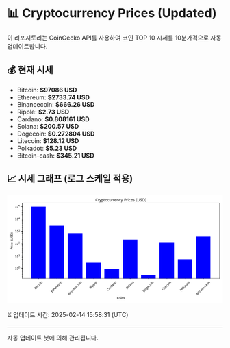 
# 📊 Cryptocurrency Prices (Updated)

이 리포지토리는 CoinGecko API를 사용하여 코인 TOP 10 시세를 10분가격으로 자동 업데이트합니다.

## 💰 현재 시세
- Bitcoin: **$97086 USD**
- Ethereum: **$2733.74 USD**
- Binancecoin: **$666.26 USD**
- Ripple: **$2.73 USD**
- Cardano: **$0.808161 USD**
- Solana: **$200.57 USD**
- Dogecoin: **$0.272804 USD**
- Litecoin: **$128.12 USD**
- Polkadot: **$5.23 USD**
- Bitcoin-cash: **$345.21 USD**

## 📈 시세 그래프 (로그 스케일 적용)
![Crypto Prices](crypto_prices.png)

⏳ 업데이트 시간: 2025-02-14 15:58:31 (UTC)

---
자동 업데이트 봇에 의해 관리됩니다.

